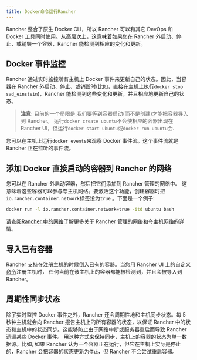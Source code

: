 ```yaml
---
title: Docker命令运行Rancher
---
```


Rancher 整合了原生 Docker CLI，所以 Rancher 可以和其它 DevOps 和 Docker 工具同时使用。从高层次上，这意味着如果您在 Rancher 外启动、停止、或销毁一个容器，Rancher 能检测到相应的变化和更新。

## Docker 事件监控

Rancher 通过实时监控所有主机上 Docker 事件来更新自己的状态。因此，当容器在 Rancher 外启动、停止、或销毁时(比如，直接在主机上执行`docker stop sad_einstein`)，Rancher 能检测到这些变化和更新，并且相应地更新自己的状态。

> **注意:** 目前的一个局限是:我们要等到容器启动(而不是创建)才能把容器导入到 Rancher。 运行`docker create ubuntu`不会使相应的容器出现在 Rancher UI，但运行`docker start ubuntu`或`docker run ubuntu`会.

您可以在主机上运行`docker events`来观察 Docker 事件流。这个事件流就是 Rancher 正在监听的事件流。

## 添加 Docker 直接启动的容器到 Rancher 的网络

您可以在 Rancher 外启动容器，然后把它们添加到 Rancher 管理的网络中。 这意味着这些容器可以参与夸主机网络。要激活这个功能，创建容器时把`io.rancher.container.network`标签设为`true` 。下面是一个例子:

```bash
docker run -l io.rancher.container.network=true -itd ubuntu bash
```

请查阅[Rancher 中的网络](/docs/rancher1/rancher-service/networking/_index)了解更多关于 Rancher 管理的网络和夸主机网络的详情。

## 导入已有容器

Rancher 支持在注册主机的时候倒入已有的容器。当您用 Rancher UI 上的[自定义命令](/docs/rancher1/infrastructure/hosts/custom/_index)注册主机时， 任何当前在该主机上的容器都能被检测到，并且会被导入到 Rancher。

## 周期性同步状态

除了实时监控 Docker 事件之外，Rancher 还会周期性地和主机同步状态。每 5 秒钟主机就会向 Rancher 报告主机上的所有容器的状态，以保证 Rancher 中的状态和主机中的状态同步。这能够防止由于网络中断或服务器重启而导致 Rancher 遗漏某些 Docker 事件。 用这种方式来保持同步，主机上的容器的状态为单一数据源。比如, 如果 Rancher 认为一个容器正在运行，但它在主机上实际是停止的，Rancher 会把容器的状态更新为`停止`，但 Rancher 不会尝试重启容器。
